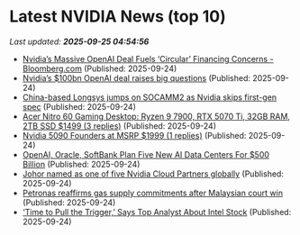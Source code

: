 # Latest NVIDIA News (top 10)
_Last updated: **2025-09-25 04:54:56**_

- [Nvidia’s Massive OpenAI Deal Fuels ‘Circular’ Financing Concerns - Bloomberg.com](https://slashdot.org/firehose.pl?op=view&amp;id=179506790) (Published: 2025-09-24)
- [Nvidia’s $100bn OpenAI deal raises big questions](https://www.independent.ie/business/world/nvidias-100bn-openai-deal-raises-big-questions/a789884233.html) (Published: 2025-09-24)
- [China-based Longsys jumps on SOCAMM2 as Nvidia skips first-gen spec](https://www.digitimes.com/news/a20250924PD225/nvidia-market-ai-server-hbm-sk-hynix.html) (Published: 2025-09-24)
- [Acer Nitro 60 Gaming Desktop: Ryzen 9 7900, RTX 5070 Ti, 32GB RAM, 2TB SSD $1499 (3 replies)](https://slickdeals.net/f/18628957-acer-nitro-60-gaming-desktop-ryzen-9-7900-rtx-5070-ti-32gb-ram-2tb-ssd-1499) (Published: 2025-09-24)
- [Nvidia 5090 Founders at MSRP $1999 (1 replies)](https://slickdeals.net/f/18628948-nvidia-5090-founders-at-msrp-1999) (Published: 2025-09-24)
- [OpenAI, Oracle, SoftBank Plan Five New AI Data Centers For $500 Billion](https://slashdot.org/submission/17340494/openai-oracle-softbank-plan-five-new-ai-data-centers-for-500-billion) (Published: 2025-09-24)
- [Johor named as one of five Nvidia Cloud Partners globally](https://www.thestar.com.my/news/nation/2025/09/24/johor-named-as-one-of-five-nvidia-cloud-partners-globally) (Published: 2025-09-24)
- [Petronas reaffirms gas supply commitments after Malaysian court win](https://biztoc.com/x/24e972622b63fd72) (Published: 2025-09-24)
- [‘Time to Pull the Trigger,’ Says Top Analyst About Intel Stock](https://biztoc.com/x/4f492b547e6b0435) (Published: 2025-09-24)
